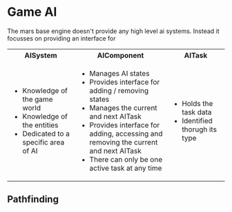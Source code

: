 # Game AI
The mars base engine doesn't provide any high level ai systems. Instead it focusses on providing an interface for

<table>
    <tr>
        <th>AISystem</th>
        <th>AIComponent</th>
        <th>AITask</th>
    </tr>
    <tr>
        <td>
        <ul>
            <li>Knowledge of the game world</li>
            <li>Knowledge of the entities</li>
            <li>Dedicated to a specific area of AI</li>
        </ul>
        </td>
        <td>
        <ul>
            <li>Manages AI states</li>
            <li>Provides interface for adding / removing states</li>
            <li>Manages the current and next AITask</li>
            <li>Provides interface for adding, accessing and removing the current and next AITask</li>
            <li>There can only be one active task at any time</li>
        </ul>
        </td>
        <td>
        <ul>
            <li>Holds the task data</li>
            <li>Identified thorugh its type</id>
        </ul>
        </td>
    </tr>
</table>

## Pathfinding